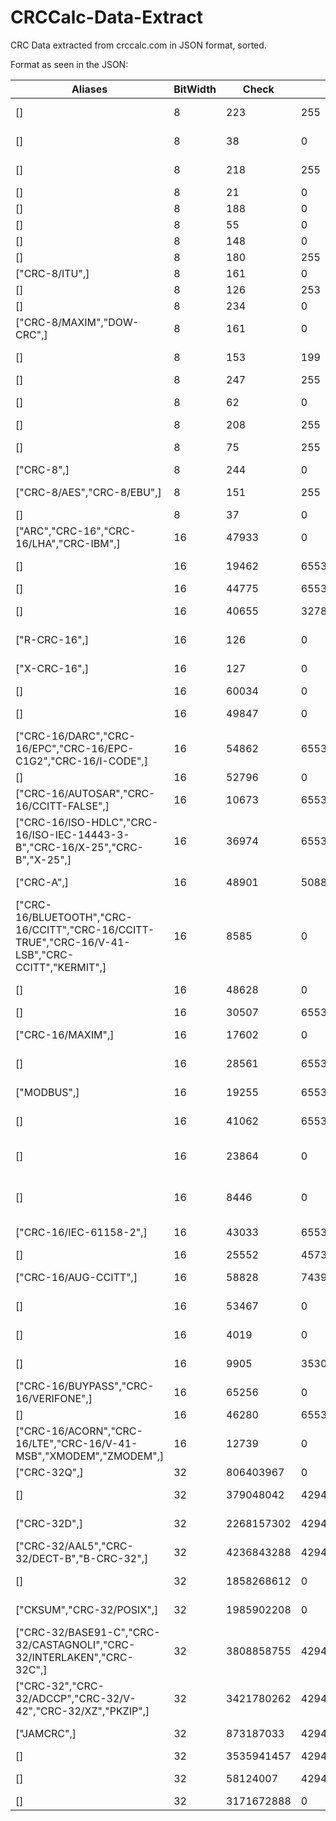 # CRCCalc-Data-Extract
CRC Data extracted from crccalc.com in JSON format, sorted.

Format as seen in the JSON:

| Aliases | BitWidth | Check | Init | Name | Poly | RefIn | RefOut | XorOut |
|---------|----------|-------|------|------|------|-------|--------|--------|
|[]|8|223|255|"CRC-8/AUTOSAR"|47|false|false|255|
|[]|8|38|0|"CRC-8/BLUETOOTH"|167|true|true|0|
|[]|8|218|255|"CRC-8/CDMA2000"|155|false|false|0|
|[]|8|21|0|"CRC-8/DARC"|57|true|true|0|
|[]|8|188|0|"CRC-8/DVB-S2"|213|false|false|0|
|[]|8|55|0|"CRC-8/GSM-A"|29|false|false|0|
|[]|8|148|0|"CRC-8/GSM-B"|73|false|false|255|
|[]|8|180|255|"CRC-8/HITAG"|29|false|false|0|
|["CRC-8/ITU",]|8|161|0|"CRC-8/I-432-1"|7|false|false|85|
|[]|8|126|253|"CRC-8/I-CODE"|29|false|false|0|
|[]|8|234|0|"CRC-8/LTE"|155|false|false|0|
|["CRC-8/MAXIM","DOW-CRC",]|8|161|0|"CRC-8/MAXIM-DOW"|49|true|true|0|
|[]|8|153|199|"CRC-8/MIFARE-MAD"|29|false|false|0|
|[]|8|247|255|"CRC-8/NRSC-5"|49|false|false|0|
|[]|8|62|0|"CRC-8/OPENSAFETY"|47|false|false|0|
|[]|8|208|255|"CRC-8/ROHC"|7|true|true|0|
|[]|8|75|255|"CRC-8/SAE-J1850"|29|false|false|255|
|["CRC-8",]|8|244|0|"CRC-8/SMBUS"|7|false|false|0|
|["CRC-8/AES","CRC-8/EBU",]|8|151|255|"CRC-8/TECH-3250"|29|true|true|0|
|[]|8|37|0|"CRC-8/WCDMA"|155|true|true|0|
|["ARC","CRC-16","CRC-16/LHA","CRC-IBM",]|16|47933|0|"CRC-16/ARC"|32773|true|true|0|
|[]|16|19462|65535|"CRC-16/CDMA2000"|51303|false|false|0|
|[]|16|44775|65535|"CRC-16/CMS"|32773|false|false|0|
|[]|16|40655|32781|"CRC-16/DDS-110"|32773|false|false|0|
|["R-CRC-16",]|16|126|0|"CRC-16/DECT-R"|1417|false|false|1|
|["X-CRC-16",]|16|127|0|"CRC-16/DECT-X"|1417|false|false|0|
|[]|16|60034|0|"CRC-16/DNP"|15717|true|true|65535|
|[]|16|49847|0|"CRC-16/EN-13757"|15717|false|false|65535|
|["CRC-16/DARC","CRC-16/EPC","CRC-16/EPC-C1G2","CRC-16/I-CODE",]|16|54862|65535|"CRC-16/GENIBUS"|4129|false|false|65535|
|[]|16|52796|0|"CRC-16/GSM"|4129|false|false|65535|
|["CRC-16/AUTOSAR","CRC-16/CCITT-FALSE",]|16|10673|65535|"CRC-16/IBM-3740"|4129|false|false|0|
|["CRC-16/ISO-HDLC","CRC-16/ISO-IEC-14443-3-B","CRC-16/X-25","CRC-B","X-25",]|16|36974|65535|"CRC-16/IBM-SDLC"|4129|true|true|65535|
|["CRC-A",]|16|48901|50886|"CRC-16/ISO-IEC-14443-3-A"|4129|true|true|0|
|["CRC-16/BLUETOOTH","CRC-16/CCITT","CRC-16/CCITT-TRUE","CRC-16/V-41-LSB","CRC-CCITT","KERMIT",]|16|8585|0|"CRC-16/KERMIT"|4129|true|true|0|
|[]|16|48628|0|"CRC-16/LJ1200"|28515|false|false|0|
|[]|16|30507|65535|"CRC-16/M17"|22837|false|false|0|
|["CRC-16/MAXIM",]|16|17602|0|"CRC-16/MAXIM-DOW"|32773|true|true|65535|
|[]|16|28561|65535|"CRC-16/MCRF4XX"|4129|true|true|0|
|["MODBUS",]|16|19255|65535|"CRC-16/MODBUS"|32773|true|true|0|
|[]|16|41062|65535|"CRC-16/NRSC-5"|2059|true|true|0|
|[]|16|23864|0|"CRC-16/OPENSAFETY-A"|22837|false|false|0|
|[]|16|8446|0|"CRC-16/OPENSAFETY-B"|30043|false|false|0|
|["CRC-16/IEC-61158-2",]|16|43033|65535|"CRC-16/PROFIBUS"|7631|false|false|65535|
|[]|16|25552|45738|"CRC-16/RIELLO"|4129|true|true|0|
|["CRC-16/AUG-CCITT",]|16|58828|7439|"CRC-16/SPI-FUJITSU"|4129|false|false|0|
|[]|16|53467|0|"CRC-16/T10-DIF"|35767|false|false|0|
|[]|16|4019|0|"CRC-16/TELEDISK"|41111|false|false|0|
|[]|16|9905|35308|"CRC-16/TMS37157"|4129|true|true|0|
|["CRC-16/BUYPASS","CRC-16/VERIFONE",]|16|65256|0|"CRC-16/UMTS"|32773|false|false|0|
|[]|16|46280|65535|"CRC-16/USB"|32773|true|true|65535|
|["CRC-16/ACORN","CRC-16/LTE","CRC-16/V-41-MSB","XMODEM","ZMODEM",]|16|12739|0|"CRC-16/XMODEM"|4129|false|false|0|
|["CRC-32Q",]|32|806403967|0|"CRC-32/AIXM"|2168537515|false|false|0|
|[]|32|379048042|4294967295|"CRC-32/AUTOSAR"|4104977171|true|true|4294967295|
|["CRC-32D",]|32|2268157302|4294967295|"CRC-32/BASE91-D"|2821953579|true|true|4294967295|
|["CRC-32/AAL5","CRC-32/DECT-B","B-CRC-32",]|32|4236843288|4294967295|"CRC-32/BZIP2"|79764919|false|false|4294967295|
|[]|32|1858268612|0|"CRC-32/CD-ROM-EDC"|2147581979|true|true|0|
|["CKSUM","CRC-32/POSIX",]|32|1985902208|0|"CRC-32/CKSUM"|79764919|false|false|4294967295|
|["CRC-32/BASE91-C","CRC-32/CASTAGNOLI","CRC-32/INTERLAKEN","CRC-32C",]|32|3808858755|4294967295|"CRC-32/ISCSI"|517762881|true|true|4294967295|
|["CRC-32","CRC-32/ADCCP","CRC-32/V-42","CRC-32/XZ","PKZIP",]|32|3421780262|4294967295|"CRC-32/ISO-HDLC"|79764919|true|true|4294967295|
|["JAMCRC",]|32|873187033|4294967295|"CRC-32/JAMCRC"|79764919|true|true|0|
|[]|32|3535941457|4294967295|"CRC-32/MEF"|1947962583|true|true|0|
|[]|32|58124007|4294967295|"CRC-32/MPEG-2"|79764919|false|false|0|
|[]|32|3171672888|0|"CRC-32/XFER"|175|false|false|0|

